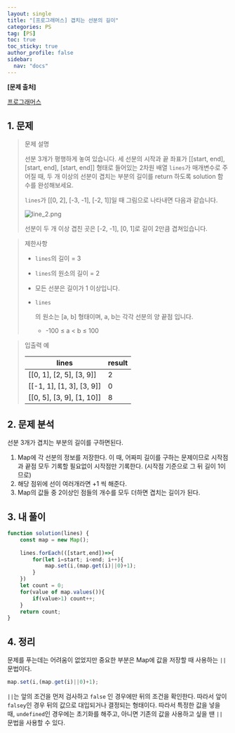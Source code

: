 ```yaml
---
layout: single
title: "[프로그래머스] 겹치는 선분의 길이"
categories: PS
tag: [PS]
toc: true
toc_sticky: true
author_profile: false
sidebar:
  nav: "docs"
---
```


**[문제 출처]**

[프로그래머스](https://school.programmers.co.kr/learn/courses/30/lessons/120876)

## 1. 문제

> 문제 설명
>
> 선분 3개가 평행하게 놓여 있습니다. 세 선분의 시작과 끝 좌표가 [[start, end], [start, end], [start, end]] 형태로 들어있는 2차원 배열 `lines`가 매개변수로 주어질 때, 두 개 이상의 선분이 겹치는 부분의 길이를 return 하도록 solution 함수를 완성해보세요.
>
> `lines`가 [[0, 2], [-3, -1], [-2, 1]]일 때 그림으로 나타내면 다음과 같습니다.
>
> ![line_2.png](https://grepp-programmers.s3.ap-northeast-2.amazonaws.com/files/production/e4122d8b-9ce2-49ce-a360-3d1284babd8a/line_2.png)
>
> 선분이 두 개 이상 겹친 곳은 [-2, -1], [0, 1]로 길이 2만큼 겹쳐있습니다.

> 제한사항
>
> - `lines`의 길이 = 3
>
> - `lines`의 원소의 길이 = 2
>
> - 모든 선분은 길이가 1 이상입니다.
>
> - ```
>   lines
>   ```
>
>   의 원소는 [a, b] 형태이며, a, b는 각각 선분의 양 끝점 입니다.
>
>   - -100 ≤ a < b ≤ 100

> 입출력 예
>
> | lines                     | result |
> | ------------------------- | ------ |
> | [[0, 1], [2, 5], [3, 9]]  | 2      |
> | [[-1, 1], [1, 3], [3, 9]] | 0      |
> | [[0, 5], [3, 9], [1, 10]] | 8      |

## 2. 문제 분석

선분 3개가 겹치는 부분의 길이를 구하면된다. 

1. Map에 각 선분의 정보를 저장한다. 이 때, 어짜피 길이를 구하는 문제이므로 시작점과 끝점 모두 기록할 필요없이 시작점만 기록한다. (시작점 기준으로 그 뒤 길이 1이므로)
2. 해당 점위에 선이 여러개라면 +1 씩 해준다.
3. Map의 값들 중 2이상인 점들의 개수를 모두 더하면 겹치는 길이가 된다.

## 3. 내 풀이

```js
function solution(lines) {
    const map = new Map();
    
    lines.forEach(([start,end])=>{
        for(let i=start; i<end; i++){
            map.set(i,(map.get(i)||0)+1);
        }
    })
    let count = 0;
    for(value of map.values()){
        if(value>1) count++;
    }
    return count;
}
```

## 4. 정리

문제를 푸는데는 어려움이 없었지만 중요한 부분은 Map에 값을 저장할 때 사용하는 `||` 문법이다. 

```js
map.set(i,(map.get(i)||0)+1);
```

`||`는 앞의 조건을 먼저 검사하고 `false` 인 경우에만 뒤의 조건을 확인한다. 따라서 앞이 `falsey`인 경우 뒤의 값으로 대입되거나 결정되는 형태이다. 따라서 특정한 값을 넣을 때, `undefined`인 경우에는 초기화를 해주고, 아니면 기존의 값을 사용하고 싶을 땐 `||` 문법을 사용할 수 있다. 


